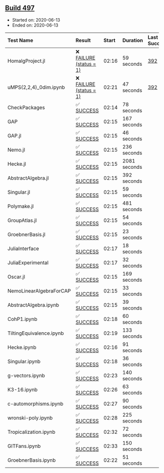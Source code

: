 ## [Build 497](https://oscarci.mathematik.uni-kl.de/job/oscar-julia-1.4/497/)

* Started on: 2020-06-13
* Ended on: 2020-06-13

| Test Name    | Result | Start | Duration | Last Success | First Failure |
|:-------------|:-------|:------|:---------|:-------------|:--------------|
| HomalgProject.jl | ❌ [FAILURE (status = 1)](https://oscarci.mathematik.uni-kl.de/job/oscar-julia-1.4/497/artifact/logs/build-497/HomalgProject.jl.log) | 02:16 | 59 seconds | [392](https://oscarci.mathematik.uni-kl.de/job/oscar-julia-1.4/392/) | [393](https://oscarci.mathematik.uni-kl.de/job/oscar-julia-1.4/393/) |
| uMPS(2,2,4)_0dim.ipynb | ❌ [FAILURE (status = 1)](https://oscarci.mathematik.uni-kl.de/job/oscar-julia-1.4/497/artifact/logs/build-497/uMPS-2-2-4-_0dim.ipynb.log) | 02:21 | 47 seconds | [392](https://oscarci.mathematik.uni-kl.de/job/oscar-julia-1.4/392/) | [393](https://oscarci.mathematik.uni-kl.de/job/oscar-julia-1.4/393/) |
| CheckPackages | ✅ [SUCCESS](https://oscarci.mathematik.uni-kl.de/job/oscar-julia-1.4/497/artifact/logs/build-497/CheckPackages.log) | 02:14 | 78 seconds |  |  |
| GAP | ✅ [SUCCESS](https://oscarci.mathematik.uni-kl.de/job/oscar-julia-1.4/497/artifact/logs/build-497/GAP.log) | 02:15 | 167 seconds |  |  |
| GAP.jl | ✅ [SUCCESS](https://oscarci.mathematik.uni-kl.de/job/oscar-julia-1.4/497/artifact/logs/build-497/GAP.jl.log) | 02:15 | 46 seconds |  |  |
| Nemo.jl | ✅ [SUCCESS](https://oscarci.mathematik.uni-kl.de/job/oscar-julia-1.4/497/artifact/logs/build-497/Nemo.jl.log) | 02:15 | 236 seconds |  |  |
| Hecke.jl | ✅ [SUCCESS](https://oscarci.mathematik.uni-kl.de/job/oscar-julia-1.4/497/artifact/logs/build-497/Hecke.jl.log) | 02:15 | 2081 seconds |  |  |
| AbstractAlgebra.jl | ✅ [SUCCESS](https://oscarci.mathematik.uni-kl.de/job/oscar-julia-1.4/497/artifact/logs/build-497/AbstractAlgebra.jl.log) | 02:15 | 392 seconds |  |  |
| Singular.jl | ✅ [SUCCESS](https://oscarci.mathematik.uni-kl.de/job/oscar-julia-1.4/497/artifact/logs/build-497/Singular.jl.log) | 02:15 | 59 seconds |  |  |
| Polymake.jl | ✅ [SUCCESS](https://oscarci.mathematik.uni-kl.de/job/oscar-julia-1.4/497/artifact/logs/build-497/Polymake.jl.log) | 02:15 | 481 seconds |  |  |
| GroupAtlas.jl | ✅ [SUCCESS](https://oscarci.mathematik.uni-kl.de/job/oscar-julia-1.4/497/artifact/logs/build-497/GroupAtlas.jl.log) | 02:15 | 54 seconds |  |  |
| GroebnerBasis.jl | ✅ [SUCCESS](https://oscarci.mathematik.uni-kl.de/job/oscar-julia-1.4/497/artifact/logs/build-497/GroebnerBasis.jl.log) | 02:15 | 23 seconds |  |  |
| JuliaInterface | ✅ [SUCCESS](https://oscarci.mathematik.uni-kl.de/job/oscar-julia-1.4/497/artifact/logs/build-497/JuliaInterface.log) | 02:17 | 18 seconds |  |  |
| JuliaExperimental | ✅ [SUCCESS](https://oscarci.mathematik.uni-kl.de/job/oscar-julia-1.4/497/artifact/logs/build-497/JuliaExperimental.log) | 02:17 | 32 seconds |  |  |
| Oscar.jl | ✅ [SUCCESS](https://oscarci.mathematik.uni-kl.de/job/oscar-julia-1.4/497/artifact/logs/build-497/Oscar.jl.log) | 02:15 | 169 seconds |  |  |
| NemoLinearAlgebraForCAP | ✅ [SUCCESS](https://oscarci.mathematik.uni-kl.de/job/oscar-julia-1.4/497/artifact/logs/build-497/NemoLinearAlgebraForCAP.log) | 02:15 | 33 seconds |  |  |
| AbstractAlgebra.ipynb | ✅ [SUCCESS](https://oscarci.mathematik.uni-kl.de/job/oscar-julia-1.4/497/artifact/logs/build-497/AbstractAlgebra.ipynb.log) | 02:15 | 39 seconds |  |  |
| CohP1.ipynb | ✅ [SUCCESS](https://oscarci.mathematik.uni-kl.de/job/oscar-julia-1.4/497/artifact/logs/build-497/CohP1.ipynb.log) | 02:18 | 60 seconds |  |  |
| TiltingEquivalence.ipynb | ✅ [SUCCESS](https://oscarci.mathematik.uni-kl.de/job/oscar-julia-1.4/497/artifact/logs/build-497/TiltingEquivalence.ipynb.log) | 02:19 | 133 seconds |  |  |
| Hecke.ipynb | ✅ [SUCCESS](https://oscarci.mathematik.uni-kl.de/job/oscar-julia-1.4/497/artifact/logs/build-497/Hecke.ipynb.log) | 02:16 | 91 seconds |  |  |
| Singular.ipynb | ✅ [SUCCESS](https://oscarci.mathematik.uni-kl.de/job/oscar-julia-1.4/497/artifact/logs/build-497/Singular.ipynb.log) | 02:18 | 36 seconds |  |  |
| g-vectors.ipynb | ✅ [SUCCESS](https://oscarci.mathematik.uni-kl.de/job/oscar-julia-1.4/497/artifact/logs/build-497/g-vectors.ipynb.log) | 02:23 | 140 seconds |  |  |
| K3-16.ipynb | ✅ [SUCCESS](https://oscarci.mathematik.uni-kl.de/job/oscar-julia-1.4/497/artifact/logs/build-497/K3-16.ipynb.log) | 02:26 | 63 seconds |  |  |
| c-automorphisms.ipynb | ✅ [SUCCESS](https://oscarci.mathematik.uni-kl.de/job/oscar-julia-1.4/497/artifact/logs/build-497/c-automorphisms.ipynb.log) | 02:27 | 90 seconds |  |  |
| wronski-poly.ipynb | ✅ [SUCCESS](https://oscarci.mathematik.uni-kl.de/job/oscar-julia-1.4/497/artifact/logs/build-497/wronski-poly.ipynb.log) | 02:28 | 225 seconds |  |  |
| Tropicalization.ipynb | ✅ [SUCCESS](https://oscarci.mathematik.uni-kl.de/job/oscar-julia-1.4/497/artifact/logs/build-497/Tropicalization.ipynb.log) | 02:32 | 72 seconds |  |  |
| GITFans.ipynb | ✅ [SUCCESS](https://oscarci.mathematik.uni-kl.de/job/oscar-julia-1.4/497/artifact/logs/build-497/GITFans.ipynb.log) | 02:33 | 150 seconds |  |  |
| GroebnerBasis.ipynb | ✅ [SUCCESS](https://oscarci.mathematik.uni-kl.de/job/oscar-julia-1.4/497/artifact/logs/build-497/GroebnerBasis.ipynb.log) | 02:22 | 51 seconds |  |  |
